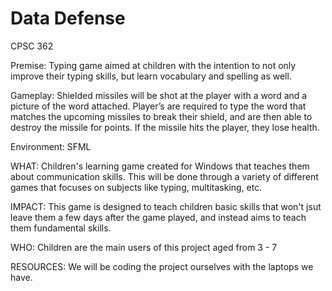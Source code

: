 # Data Defense
CPSC 362

Premise: Typing game aimed at children with the intention to not only improve their typing skills, but learn vocabulary and spelling as well.

Gameplay: Shielded missiles will be shot at the player with a word and a picture of the word attached. Player’s are required to type the word that matches the upcoming missiles to break their shield, and are then able to destroy the missile for points. If the missile hits the player, they lose health.

Environment: SFML 


WHAT:
Children's learning game created for Windows that teaches them about communication skills. This will be done through a variety of
different games that focuses on subjects like typing, multitasking, etc.

IMPACT:
This game is designed to teach children basic skills that won't jsut leave them a few days after the game played, and instead aims
to teach them fundamental skills.

WHO:
Children are the main users of this project aged from 3 - 7

RESOURCES:
We will be coding the project ourselves with the laptops we have.


